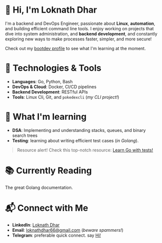 # 👋 Hi, I'm Loknath Dhar

I'm a backend and DevOps Engineer, passionate about **Linux**, **automation**, and building efficient command line tools. I enjoy working on projects that dive into system administration, and **backend development**, and constantly exploring new ways to make processes faster, simpler, and more secure! 

Check out my [bootdev profile](https://www.boot.dev/u/dhar01) to see what I'm learning at the moment.

# 🔧 Technologies & Tools

- **Languages**: Go, Python, Bash
- **DevOps & Cloud**: Docker, CI/CD pipelines
- **Backend Development**: RESTful APIs
- **Tools**: Linux Cli, Git, and `pokedexcli` (*my CLI project!*)

# 🌱 What I'm learning

- **DSA**: Implementing and understanding stacks, queues, and binary search trees
- **Testing**: learning about writing efficient test cases (*in Golang*).

> Resource alert! Check this top-notch resource: [Learn Go with tests!](https://quii.gitbook.io/learn-go-with-tests)

# 📚 Currently Reading

The great Golang documentation.

# 📬 Connect with Me

- **LinkedIn**: [Loknath Dhar](https://www.linkedin.com/in/dhar01/)
- **Email**: [loknathdhar66@gmail.com](mailto:loknathdhar66@gmail.com) (*beware spammers!*)
- **Telegram**: preferable quick connect. say [Hi!](https://t.me/Dhar01)
